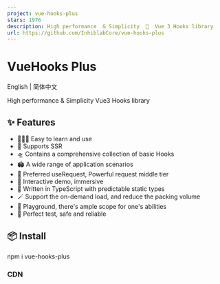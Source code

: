 ```yaml
---
project: vue-hooks-plus
stars: 1976
description: High performance  & Simplicity  🧲  Vue 3 Hooks library
url: https://github.com/InhiblabCore/vue-hooks-plus
---
```


VueHooks Plus
=============

English | 简体中文

High performance & Simplicity Vue3 Hooks library

✨ Features
----------

-   🏄🏼‍♂️ Easy to learn and use
-   🔋 Supports SSR
-   🛸 Contains a comprehensive collection of basic Hooks
-   🏟️ A wide range of application scenarios
-   🦾 Preferred useRequest, Powerful request middle tier
-   🎪 Interactive demo, immersive
-   🎯 Written in TypeScript with predictable static types
-   🪄 Support the on-demand load, and reduce the packing volume
-   🤺 Playground, there's ample scope for one's abilities
-   🔐 Perfect test, safe and reliable

📦 Install
----------

npm i vue-hooks-plus

### CDN

<script src\="https://cdn.jsdelivr.net/npm/vue-hooks-plus/dist/js/index.iife.js"\></script\>

It will be exposed to global as `VueHooks_Plus`

🤹‍♀️ Usage
-----------

import { useRequest } from 'vue-hooks-plus'

Introduced on demand

import useRequest from 'vue-hooks-plus/es/useRequest'

Auto Import

Vite  

import AutoImport from 'unplugin-auto-import/vite'
import { VueHooksPlusResolver } from '@vue-hooks-plus/resolvers'

export const AutoImportDeps \= () \=>
  AutoImport({
    imports: \['vue', 'vue-router'\],
    include: \[/\\.\[tj\]sx?$/, /\\.vue$/, /\\.vue\\?vue/, /\\.md$/\],
    dts: 'src/auto-imports.d.ts',
    resolvers: \[VueHooksPlusResolver()\],
  })

  

Webpack  

const { VueHooksPlusResolver } \= require('@vue-hooks-plus/resolvers')
module.exports \= {
  /\* ... \*/
  plugins: \[
    require('unplugin-auto-import/webpack')({
      imports: \['vue', 'vue-router'\],
      include: \[/\\.\[tj\]sx?$/, /\\.vue$/, /\\.vue\\?vue/, /\\.md$/\],
      dts: 'src/auto-imports.d.ts',
      resolvers: \[VueHooksPlusResolver()\],
    }),
  \],
}

  

For other supported tools, please see unplugin-auto-import

### Globalization Documentations

-   English Documentations
-   中文文档

### Example

-   Vue Admin Novel
-   Nuxt 3
-   Vite + Vue 3
-   Webpack + Vue 3

🤩 Awesome
----------

### Template

-   Ray Template

🪴 Project Activity
-------------------

### Contributing

Welcome to join us! You can check out the Contributing Guide to learn how to get started.

### Contributors

Thanks for all their contributions 🐝 !

🌸 Thanks
---------

This project is heavily inspired by the following awesome projects.

-   ahooks
-   @koale/useworker

📄 License
----------

MIT License © 2022-PRESENT YongGit

